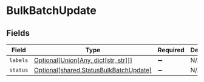 # BulkBatchUpdate


## Fields

| Field                                                                                      | Type                                                                                       | Required                                                                                   | Description                                                                                |
| ------------------------------------------------------------------------------------------ | ------------------------------------------------------------------------------------------ | ------------------------------------------------------------------------------------------ | ------------------------------------------------------------------------------------------ |
| `labels`                                                                                   | [Optional[Union[Any, dict[str, str]]]](undefined/models/shared/bulkbatchupdatelabels.md)   | :heavy_minus_sign:                                                                         | N/A                                                                                        |
| `status`                                                                                   | [Optional[shared.StatusBulkBatchUpdate]](undefined/models/shared/statusbulkbatchupdate.md) | :heavy_minus_sign:                                                                         | N/A                                                                                        |